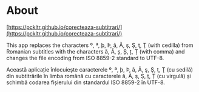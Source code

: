 # About

[https://pckltr.github.io/corecteaza-subtitrari/](https://pckltr.github.io/corecteaza-subtitrari/)

This app replaces the characters º, ª, þ, Þ, ã, Ã, ş, Ş, ţ, Ţ (with cedilla) from Romanian subtitles with the characters ă, Ă, ș, Ș, ț, Ț (with comma) and changes the file encoding from ISO 8859-2 standard to UTF-8.

Această aplicație înlocuiește caracterele º, ª, þ, Þ, ã, Ã, ş, Ş, ţ, Ţ (cu sedilă) din subtitrările în limba română cu caracterele ă, Ă, ș, Ș, ț, Ț (cu virgulă) și schimbă codarea fișierului din standardul ISO 8859-2 în UTF-8.
